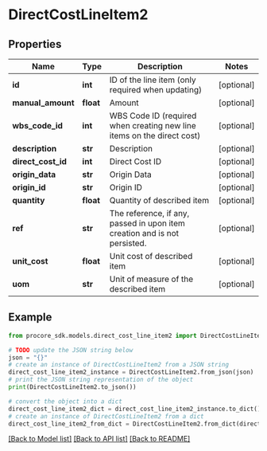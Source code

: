 # DirectCostLineItem2


## Properties

Name | Type | Description | Notes
------------ | ------------- | ------------- | -------------
**id** | **int** | ID of the line item (only required when updating) | [optional] 
**manual_amount** | **float** | Amount | [optional] 
**wbs_code_id** | **int** | WBS Code ID (required when creating new line items on the direct cost) | [optional] 
**description** | **str** | Description | [optional] 
**direct_cost_id** | **int** | Direct Cost ID | [optional] 
**origin_data** | **str** | Origin Data | [optional] 
**origin_id** | **str** | Origin ID | [optional] 
**quantity** | **float** | Quantity of described item | [optional] 
**ref** | **str** | The reference, if any, passed in upon item creation and is not persisted. | [optional] 
**unit_cost** | **float** | Unit cost of described item | [optional] 
**uom** | **str** | Unit of measure of the described item | [optional] 

## Example

```python
from procore_sdk.models.direct_cost_line_item2 import DirectCostLineItem2

# TODO update the JSON string below
json = "{}"
# create an instance of DirectCostLineItem2 from a JSON string
direct_cost_line_item2_instance = DirectCostLineItem2.from_json(json)
# print the JSON string representation of the object
print(DirectCostLineItem2.to_json())

# convert the object into a dict
direct_cost_line_item2_dict = direct_cost_line_item2_instance.to_dict()
# create an instance of DirectCostLineItem2 from a dict
direct_cost_line_item2_from_dict = DirectCostLineItem2.from_dict(direct_cost_line_item2_dict)
```
[[Back to Model list]](../README.md#documentation-for-models) [[Back to API list]](../README.md#documentation-for-api-endpoints) [[Back to README]](../README.md)


